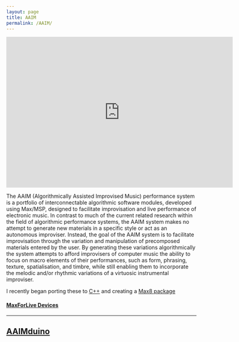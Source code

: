 ```yaml
---
layout: page
title: AAIM
permalink: /AAIM/
---
```


<iframe width="600" height="400" src="https://www.youtube.com/embed/eoj4ZDR5FSI?list=PLEZ5qOoNxYwVrghYJsvoYjnql9Ni5SUn3" title="AAIM.rhythmGen Demonstration" frameborder="0" allow="accelerometer; autoplay; clipboard-write; encrypted-media; gyroscope; picture-in-picture; web-share" allowfullscreen></iframe>

The AAIM (Algorithmically Assisted Improvised Music) performance system is a portfolio of interconnectable algorithmic software modules, developed using Max/MSP, designed to facilitate improvisation and live performance of electronic music. In contrast to much of the current related research within the field of algorithmic performance systems, the AAIM system makes no attempt to generate new materials in a specific style or act as an autonomous improviser. Instead, the goal of the AAIM system is to facilitate improvisation through the variation and manipulation of precomposed materials entered by the user. By generating these variations algorithmically the system attempts to afford improvisers of computer music the ability to focus on macro elements of their performances, such as form, phrasing, texture, spatialisation, and timbre, while still enabling them to incorporate the melodic and/or rhythmic variations of a virtuosic instrumental improviser.

I recently began porting these to [C++](https://github.com/simohnf/sjf_AAIM_Cplusplus) and creating a [Max8 package](https://github.com/simohnf/sjf_AAIM)

#### [MaxForLive Devices](https://github.com/simohnf/MaxMSP_Stuff/tree/main/AAIM_M4L)

---

## [AAIMduino](/AAIM/AAIMduino/)
